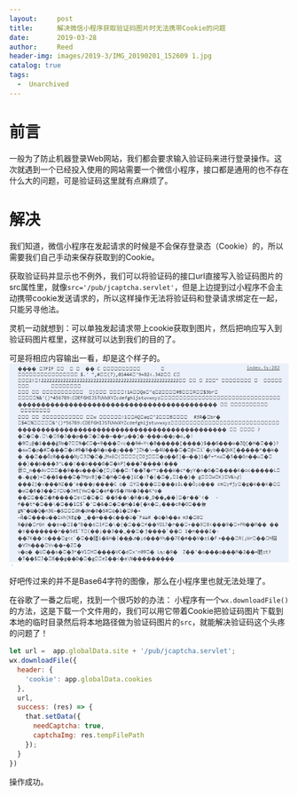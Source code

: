 ```yaml
---
layout:     post
title:      解决微信小程序获取验证码图片时无法携带Cookie的问题
date:       2019-03-28
author:     Reed
header-img: images/2019-3/IMG_20190201_152609 1.jpg
catalog: true
tags:
  -  Unarchived
---
```

# 前言
一般为了防止机器登录Web网站，我们都会要求输入验证码来进行登录操作。这次就遇到一个已经投入使用的网站需要一个微信小程序，接口都是通用的也不存在什么大的问题，可是验证码这里就有点麻烦了。
# 解决
我们知道，微信小程序在发起请求的时候是不会保存登录态（Cookie）的，所以需要我们自己手动来保存获取到的Cookie。

获取验证码并显示也不例外，我们可以将验证码的接口url直接写入验证码图片的src属性里，就像`src='/pub/jcaptcha.servlet'`，但是上边提到过小程序不会主动携带cookie发送请求的，所以这样操作无法将验证码和登录请求绑定在一起，只能另寻他法。

灵机一动就想到：可以单独发起请求带上cookie获取到图片，然后把响应写入到验证码图片框里，这样就可以达到我们的目的了。

可是将相应内容输出一看，却是这个样子的。
![](/images/2019-3/328191416.png)

好吧传过来的并不是Base64字符的图像，那么在小程序里也就无法处理了。

在谷歌了一番之后呢，找到一个很巧妙的办法：
小程序有一个`wx.downloadFile()`的方法，这是下载一个文件用的，我们可以用它带着Cookie把验证码图片下载到本地的临时目录然后将本地路径做为验证码图片的`src`，就能解决验证码这个头疼的问题了！
``` js
let url =  app.globalData.site + '/pub/jcaptcha.servlet';
wx.downloadFile({
  header: {
    'cookie': app.globalData.cookies
  },
  url,
  success: (res) => {
    that.setData({
      needCaptcha: true,
      captchaImg: res.tempFilePath
    });
  }
})
```
操作成功。